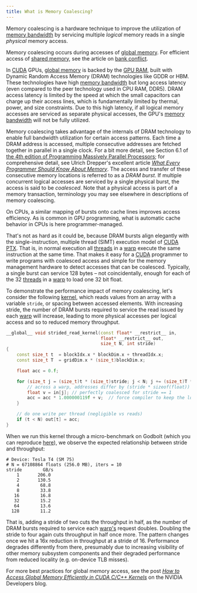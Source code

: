```yaml
---
title: What is Memory Coalescing?
---
```


Memory coalescing is a hardware technique to improve the utilization of
[memory bandwidth](/gpu-glossary/perf/memory-bandwidth)
by servicing multiple _logical_ memory reads in a single _physical_ memory access.

Memory coalescing occurs during accesses of [global memory](/gpu-glossary/device-software/global-memory).
For efficient access of
[shared memory](/gpu-glossary/device-software/shared-memory),
see the article on
[bank conflict](/gpu-glossary/perf/bank-conflict).

In [CUDA](/gpu-glossary/device-hardware/cuda-device-architecture) GPUs,
[global memory](/gpu-glossary/device-software/global-memory)
is backed by the
[GPU RAM](/gpu-glossary/device-hardware/gpu-ram),
built with Dynamic Random Access Memory (DRAM) technologies like GDDR or HBM.
These technologies have high
[memory bandwidth](/gpu-glossary/perf/memory-bandwidth)
but long access latency
(even compared to the peer technology used in CPU RAM, DDR5).
DRAM access latency is limited by the speed at which the small capacitors can charge up their access lines,
which is fundamentally limited by thermal, power, and size constraints.
Due to this high latency, if all logical memory accesses are serviced as separate physical accesses,
the GPU's [memory bandwidth](/gpu-glossary/perf/memory-bandwidth)
will not be fully utilized.

Memory coalescing takes advantage of the internals of DRAM technology
to enable full bandwidth utilization for certain access patterns.
Each time a DRAM address is accessed,
multiple consecutive addresses are fetched together in parallel in a single clock.
For a bit more detail, see Section 6.1 of
[the 4th edition of Programming Massively Parallel Processors](https://www.amazon.com/dp/0323912311);
for comprehensive detail, see Ulrich Drepper's excellent article
[_What Every Programmer Should Know About Memory_](https://people.freebsd.org/~lstewart/articles/cpumemory.pdf).
The access and transfer of these consecutive memory locations is referred to as a _DRAM burst_.
If multiple concurrent logical accesses are serviced by a single physical burst,
the access is said to be _coalesced_.
Note that a physical access is part of a memory transaction,
terminology you may see elsewhere in descriptions of memory coalescing.

On CPUs, a similar mapping of bursts onto cache lines improves access efficiency.
As is common in GPU programming, what is automatic cache behavior in CPUs is here programmer-managed.

That's not as hard as it could be, because
DRAM bursts align elegantly with the single-instruction, multiple thread (SIMT) execution model of
[CUDA PTX](/gpu-glossary/device-software/parallel-thread-execution).
That is, in normal execution all
[threads](/gpu-glossary/device-software/thread)
in a [warp](/gpu-glossary/device-software/warp)
execute the same instruction at the same time.
That makes it easy for a
[CUDA](/gpu-glossary/device-software/cuda-programming-model)
programmer to write programs with coalesced access
and simple for the memory management hardware to detect accesses that can be coalesced.
Typically, a single burst can service 128 bytes –
not coincidentally, enough for each of the 32
[threads](/gpu-glossary/device-software/thread)
in a [warp](/gpu-glossary/device-software/warp)
to load one 32 bit float.

To demonstrate the performance impact of memory coalescing,
let's consider the following
[kernel](/gpu-glossary/device-software/kernel),
which reads values from an array with a variable `stride`,
or spacing between accessed elements.
With increasing stride,
the number of DRAM bursts required to service the read issued by each
[warp](/gpu-glossary/device-software/warp)
will increase,
leading to more physical accesses per logical access and so to reduced memory throughput.

```cpp
__global__ void strided_read_kernel(const float* __restrict__ in,
                                    float* __restrict__ out,
                                    size_t N, int stride)
{
    const size_t t  = blockIdx.x * blockDim.x + threadIdx.x;
    const size_t T  = gridDim.x * (size_t)blockDim.x;

    float acc = 0.f;

    for (size_t j = (size_t)t * (size_t)stride; j < N; j += (size_t)T * (size_t)stride) {
        // across a warp, addresses differ by (stride * sizeof(float))
        float v = in[j]; // perfectly coalesced for stride == 1
        acc = acc * 1.000000119f + v;  // force compiler to keep the load
    }

    // do one write per thread (negligible vs reads)
    if (t < N) out[t] = acc;
}
```

When we run this kernel through a micro-benchmark on Godbolt
(which you can reproduce [here](https://godbolt.org/z/KbWhEWjcb)),
we observe the expected relationship between stride and throughput:

```
# Device: Tesla T4 (SM 75)
# N = 67108864 floats (256.0 MB), iters = 10
stride        GB/s
    1       206.0
    2       130.5
    4        68.8
    8        33.8
   16        16.8
   32        15.2
   64        13.6
  128        11.2
```

That is, adding a stride of two cuts the throughput in half,
as the number of DRAM bursts required to service each
[warp's](/gpu-glossary/device-software/warp)
request doubles.
Doubling the stride to four again cuts throughput in half once more.
The pattern changes once we hit a 16x reduction in throughput at a stride of 16.
Performance degrades differently from there,
presumably due to increasing visibility of other memory subsystem components
and their degraded performance from reduced locality (e.g. on-device TLB misses).

For more best practices for global memory access, see the post
[_How to Access Global Memory Efficiently in CUDA C/C++ Kernels_](https://developer.nvidia.com/blog/how-access-global-memory-efficiently-cuda-c-kernels/)
on the NVIDIA Developers blog.
